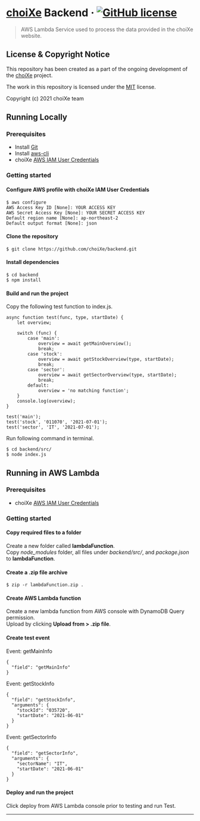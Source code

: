 # [choiXe](https://www.choixe.app) Backend &middot; [![GitHub license](https://img.shields.io/badge/license-MIT-blue.svg?style=flat-square)](https://github.com/choiXe/choiXe/blob/main/LICENSE)

> AWS Lambda Service used to process the data provided in the choiXe website.

## License & Copyright Notice

This repository has been created as a part of the ongoing development of the [choiXe](https://github.com/choiXe/website) project.

The work in this repository is licensed under the [MIT](https://github.com/choiXe/choiXe/blob/main/LICENSE) license.

Copyright (c) 2021 choiXe team

## Running Locally

### Prerequisites

- Install [Git](https://git-scm.com/)
- Install [aws-cli](https://github.com/aws/aws-cli)
- choiXe [AWS IAM User Credentials](https://aws.amazon.com/iam/)

### Getting started

#### Configure AWS profile with choiXe IAM User Credentials

```
$ aws configure
AWS Access Key ID [None]: YOUR ACCESS KEY
AWS Secret Access Key [None]: YOUR SECRET ACCESS KEY
Default region name [None]: ap-northeast-2
Default output format [None]: json
```

#### Clone the repository

```
$ git clone https://github.com/choiXe/backend.git
```

#### Install dependencies

```
$ cd backend
$ npm install
```

#### Build and run the project

Copy the following test function to index.js.

```
async function test(func, type, startDate) {
    let overview;

    switch (func) {
        case 'main':
            overview = await getMainOverview();
            break;
        case 'stock':
            overview = await getStockOverview(type, startDate);
            break;
        case 'sector':
            overview = await getSectorOverview(type, startDate);
            break;
        default:
            overview = 'no matching function';
    }
    console.log(overview);
}

test('main');
test('stock', '011070', '2021-07-01');
test('sector', 'IT', '2021-07-01');
```

Run following command in terminal.

```
$ cd backend/src/
$ node index.js
```

## Running in AWS Lambda

### Prerequisites

- choiXe [AWS IAM User Credentials](https://aws.amazon.com/iam/)

### Getting started

#### Copy required files to a folder

Create a new folder called **lambdaFunction**.<br>
Copy *node_modules* folder, all files under *backend/src/*, and *package.json* to **lambdaFunction**.

#### Create a .zip file archive

```
$ zip -r lambdaFunction.zip .
```

#### Create AWS Lambda function

Create a new lambda function from AWS console with DynamoDB Query permission.<br>
Upload by clicking **Upload from > .zip file**.

#### Create test event

Event: getMainInfo
```
{
  "field": "getMainInfo"
}
```

Event: getStockInfo
```
{
  "field": "getStockInfo",
  "arguments": {
    "stockId": "035720",
    "startDate": "2021-06-01"
  }
}
```

Event: getSectorInfo
```
{
  "field": "getSectorInfo",
  "arguments": {
    "sectorName": "IT",
    "startDate": "2021-06-01"
  }
}
```

#### Deploy and run the project

Click deploy from AWS Lambda console prior to testing and run Test.

---
